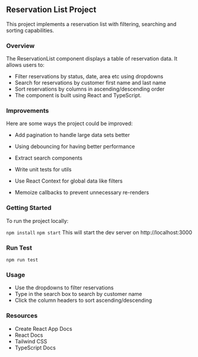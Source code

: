 ## Reservation List Project
This project implements a reservation list with filtering, searching and sorting capabilities.

### Overview
The ReservationList component displays a table of reservation data. It allows users to:

- Filter reservations by status, date, area etc using dropdowns
- Search for reservations by customer first name and last name
- Sort reservations by columns in ascending/descending order
- The component is built using React and TypeScript.

### Improvements
Here are some ways the project could be improved:

- Add pagination to handle large data sets better
- Using debouncing for having better performance
- Extract search components
- Write unit tests for utils


- Use React Context for global data like filters
- Memoize callbacks to prevent unnecessary re-renders

### Getting Started
To run the project locally:

`npm install`
`npm start`
This will start the dev server on http://localhost:3000

### Run Test
`npm run test`

### Usage
- Use the dropdowns to filter reservations
- Type in the search box to search by customer name
- Click the column headers to sort ascending/descending

### Resources
- Create React App Docs
- React Docs
- Tailwind CSS
- TypeScript Docs
